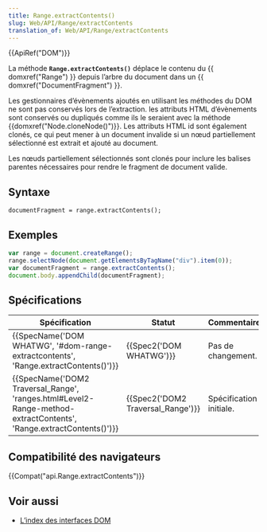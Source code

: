```yaml
---
title: Range.extractContents()
slug: Web/API/Range/extractContents
translation_of: Web/API/Range/extractContents
---
```

{{ApiRef("DOM")}}

La méthode **`Range.extractContents()`** déplace le contenu du {{ domxref("Range") }} depuis l’arbre du document dans un {{ domxref("DocumentFragment") }}.

Les gestionnaires d’évènements ajoutés en utilisant les méthodes du DOM ne sont pas conservés lors de l’extraction. les attributs HTML d’évènements sont conservés ou dupliqués comme ils le seraient avec la méthode {{domxref("Node.cloneNode()")}}. Les attributs HTML id sont également clonés, ce qui peut mener à un document invalide si un nœud partiellement sélectionné est extrait et ajouté au document.

Les nœuds partiellement sélectionnés sont clonés pour inclure les balises parentes nécessaires pour rendre le fragment de document valide.

## Syntaxe

    documentFragment = range.extractContents();

## Exemples

```js
var range = document.createRange();
range.selectNode(document.getElementsByTagName("div").item(0));
var documentFragment = range.extractContents();
document.body.appendChild(documentFragment);
```

## Spécifications

| Spécification                                                                                                                                            | Statut                                       | Commentaire             |
| -------------------------------------------------------------------------------------------------------------------------------------------------------- | -------------------------------------------- | ----------------------- |
| {{SpecName('DOM WHATWG', '#dom-range-extractcontents', 'Range.extractContents()')}}                                         | {{Spec2('DOM WHATWG')}}             | Pas de changement.      |
| {{SpecName('DOM2 Traversal_Range', 'ranges.html#Level2-Range-method-extractContents', 'Range.extractContents()')}} | {{Spec2('DOM2 Traversal_Range')}} | Spécification initiale. |

## Compatibilité des navigateurs

{{Compat("api.Range.extractContents")}}

## Voir aussi

- [L’index des interfaces DOM](/fr/docs/Web/API/Document_Object_Model)
